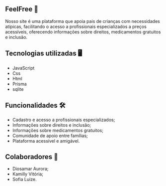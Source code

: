 ## FeelFree 🧠

Nosso site é uma plataforma que apoia pais de crianças com necessidades atípicas, facilitando o acesso a profissionais especializados a preços acessíveis, oferecendo informações sobre direitos, medicamentos gratuitos e inclusão.

## Tecnologias utilizadas 🖥️

- JavaScript
- Css
- Html
- Prisma
- sqlite

## Funcionalidades 🛠️

- Cadastro e acesso a profissionais especializados;
- Informações sobre direitos e inclusão;
- Informações sobre medicamentos gratuitos;
- Comunidade de apoio entre famílias;
- Plataforma acessível e amigável.

## Colaboradores 👥

- Diosamar Aurora;
- Kamilly Vitória;
- Sofia Luize.
